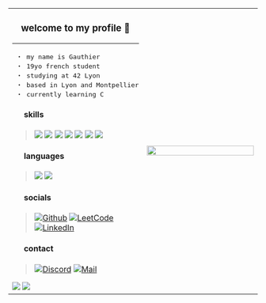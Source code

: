 <table width="100%" style="border: none;">
	<tr>
		<td width="45%">
			<h3 align="center">
				welcome to my profile 👋
			</h3>
			<hr>
<pre>
 ・ my name is Gauthier
 ・ 19yo french student
 ・ studying at 42 Lyon
 ・ based in Lyon and Montpellier
 ・ currently learning C
</pre>
			<h4>
				⠀⠀skills
			</h4>
			<blockquote>
				<img src="https://img.shields.io/badge/c-00599C?style=flat&logo=c&logoColor=white">
				<img src="https://img.shields.io/badge/python-306998?style=flat&logo=python&logoColor=white">
				<img src="https://img.shields.io/badge/-html-E44D27?style=flat&logo=html5&logoColor=white">
				<img src="https://img.shields.io/badge/-css-1572B6?style=flat&logo=css3">
				<img src="https://img.shields.io/badge/linux-FCC624?style=flat&logo=linux&logoColor=black">
				<img src="https://img.shields.io/badge/git-E44C30?style=flat&logo=git&logoColor=white">
				<img src="https://img.shields.io/badge/vscode-0078D4?style=flat&logo=visual%20studio%20code&logoColor=white">
			</blockquote>
			<h4>
				⠀⠀languages
			</h4>
			<blockquote>
				<img src="https://img.shields.io/badge/french-002654?style=flat">
				<img src="https://img.shields.io/badge/english-C9082A?style=flat">
			</blockquote>
			<h4>
				⠀⠀socials
			</h4>
			<blockquote>
				
[![Github](https://img.shields.io/badge/github-%23121011.svg?style=flat&logo=github&logoColor=white)](https://github.com/gogolescargot)
[![LeetCode](https://img.shields.io/badge/-leetcode-FFA116?style=flat&logo=LeetCode&logoColor=black)](https://leetcode.com/gogolescargot/)
[![LinkedIn](https://img.shields.io/badge/linkedin-0077B5?style=flat&logo=linkedin&logoColor=white)](https://www.linkedin.com/in/gauthiergalon/)
			</blockquote>
			<h4>
				⠀⠀contact
			</h4>
			<blockquote>
				[![Discord](https://img.shields.io/badge/discord-738ADB?style=flat&logo=discord&logoColor=white)](https://discord.com/users/385337518880718848)
				[![Mail](https://img.shields.io/badge/-mail-1577CF?style=flat&logo=ThunderBird&logoColor=white)](mailto:contact-pro@gauthiergalon.dev)
			</blockquote>
				<img src="https://github-readme-stats.vercel.app/api?username=gogolescargot&show_icons=true&hide=&count_private=true&title_color=e6edf3&text_color=858585&icon_color=858585&bg_color=0D1117&hide_border=false&border_color=0d1117&show_icons=true" />
				<img src="https://github-readme-streak-stats.herokuapp.com/?user=gogolescargot&stroke=858585&background=0D1117&ring=858585&fire=ffffff&currStreakNum=ffffff&currStreakLabel=ffffff&sideNums=ffffff&sideLabels=858585&dates=858585&hide_border=true" />
		</td>
		<td align="right" width="50%">
			<img src="https://i.pinimg.com/736x/aa/67/a8/aa67a84adb24ec4250b024b1acb008ea.jpg" height="100%">
		</td>
	</tr>
</table>
